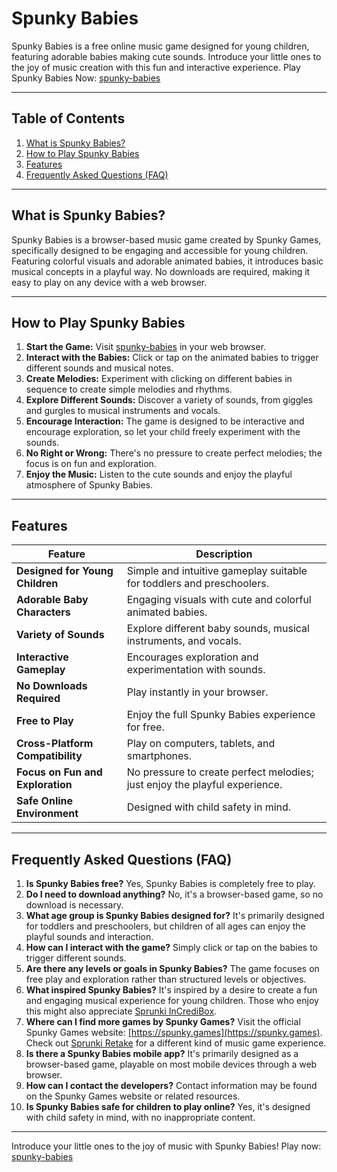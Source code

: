# Spunky Babies

Spunky Babies is a free online music game designed for young children, featuring adorable babies making cute sounds.  Introduce your little ones to the joy of music creation with this fun and interactive experience. Play Spunky Babies Now: [spunky-babies](https://spunky.games/spunky-babies)

---

## Table of Contents

1. [What is Spunky Babies?](#what-is-spunky-babies)
2. [How to Play Spunky Babies](#how-to-play-spunky-babies)
3. [Features](#features)
4. [Frequently Asked Questions (FAQ)](#faq)

---

## What is Spunky Babies?

Spunky Babies is a browser-based music game created by Spunky Games, specifically designed to be engaging and accessible for young children. Featuring colorful visuals and adorable animated babies, it introduces basic musical concepts in a playful way. No downloads are required, making it easy to play on any device with a web browser.

---

## How to Play Spunky Babies

1. **Start the Game:** Visit [spunky-babies](https://spunky.games/spunky-babies) in your web browser.
2. **Interact with the Babies:** Click or tap on the animated babies to trigger different sounds and musical notes.
3. **Create Melodies:** Experiment with clicking on different babies in sequence to create simple melodies and rhythms.
4. **Explore Different Sounds:** Discover a variety of sounds, from giggles and gurgles to musical instruments and vocals.
5. **Encourage Interaction:**  The game is designed to be interactive and encourage exploration, so let your child freely experiment with the sounds.
6. **No Right or Wrong:** There's no pressure to create perfect melodies; the focus is on fun and exploration.
7. **Enjoy the Music:**  Listen to the cute sounds and enjoy the playful atmosphere of Spunky Babies.


---

## Features

| Feature | Description |
|---|---|
| **Designed for Young Children** | Simple and intuitive gameplay suitable for toddlers and preschoolers. |
| **Adorable Baby Characters** | Engaging visuals with cute and colorful animated babies.  |
| **Variety of Sounds** | Explore different baby sounds, musical instruments, and vocals.  |
| **Interactive Gameplay** | Encourages exploration and experimentation with sounds. |
| **No Downloads Required** | Play instantly in your browser. |
| **Free to Play** | Enjoy the full Spunky Babies experience for free. |
| **Cross-Platform Compatibility** | Play on computers, tablets, and smartphones. |
| **Focus on Fun and Exploration** |  No pressure to create perfect melodies; just enjoy the playful experience. |
| **Safe Online Environment** | Designed with child safety in mind.  |


---

## Frequently Asked Questions (FAQ)

1. **Is Spunky Babies free?** Yes, Spunky Babies is completely free to play.
2. **Do I need to download anything?** No, it's a browser-based game, so no download is necessary.
3. **What age group is Spunky Babies designed for?** It's primarily designed for toddlers and preschoolers, but children of all ages can enjoy the playful sounds and interaction.
4. **How can I interact with the game?**  Simply click or tap on the babies to trigger different sounds.
5. **Are there any levels or goals in Spunky Babies?** The game focuses on free play and exploration rather than structured levels or objectives.
6. **What inspired Spunky Babies?**  It's inspired by a desire to create a fun and engaging musical experience for young children.  Those who enjoy this might also appreciate [Sprunki InCrediBox](https://sprunkiy.com/).
7. **Where can I find more games by Spunky Games?**  Visit the official Spunky Games website: [https://spunky.games](https://spunky.games). Check out [Sprunki Retake](https://sprunkiretake.org/) for a different kind of music game experience.
8. **Is there a Spunky Babies mobile app?**  It's primarily designed as a browser-based game, playable on most mobile devices through a web browser.
9. **How can I contact the developers?** Contact information may be found on the Spunky Games website or related resources.
10. **Is Spunky Babies safe for children to play online?** Yes, it's designed with child safety in mind, with no inappropriate content.

---


Introduce your little ones to the joy of music with Spunky Babies! Play now: [spunky-babies](https://spunky.games/spunky-babies)
